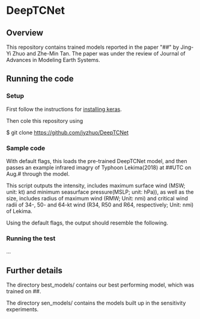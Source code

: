 # DeepTCNet
## Overview
This repository contains trained models reported in the paper "##" by Jing-Yi Zhuo and Zhe-Min Tan. The paper was under the review of Journal of Advances in Modeling Earth Systems.

## Running the code
### Setup
First follow the instructions for [installing keras].


[installing keras]:    https://keras.io/#installation/ 

Then cole this repository using 

$ git clone https://github.com/jyzhuo/DeepTCNet

### Sample code
With default flags, this loads the pre-trained DeepTCNet model, and then passes an example infrared imagry of Typhoon Lekima(2018) at ##UTC on Aug.# through the model.

This script outputs the intensity, includes maximum surface wind (MSW; unit: kt) and minimum seasurface pressure(MSLP; unit: hPa)), as well as the size, includes radius of maximum wind (RMW; Unit: nmi) and critical wind radii of 34-, 50- and 64-kt wind (R34, R50 and R64, respectively; Unit: nmi)  of Lekima.

Using the default flags, the output should resemble the following.


### Running the test
...

## Further details
The directory best_models/ contains our best performing model, which was trained on ##.

The directory sen_models/ contains the models built up in the sensitivity experiments.
